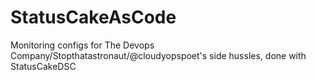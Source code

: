 # StatusCakeAsCode

Monitoring configs for The Devops Company/Stopthatastronaut/@cloudyopspoet's side hussles, done with StatusCakeDSC


